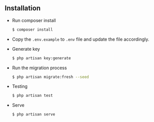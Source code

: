 ## Installation

-   Run composer install
    ```bash
    $ composer install
    ```
-   Copy the `.env.example` to `.env` file and update the file accordingly.
-   Generate key
    ```bash
    $ php artisan key:generate
    ```
-   Run the migration process
    ```bash
    $ php artisan migrate:fresh --seed
    ```

-   Testing
    ```bash
    $ php artisan test
    ```

-   Serve
    ```bash
    $ php artisan serve
    ```